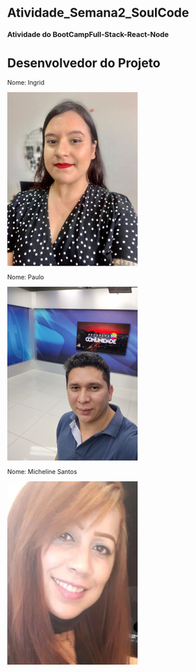 # Atividade_Semana2_SoulCode
### Atividade do BootCampFull-Stack-React-Node

<h1>Desenvolvedor do Projeto</h1>


<p>Nome: Ingrid</p>
<img src="styles/img/ingrid01.jpg" alt="Ingrid" style="width: 300px;">

<p>Nome: Paulo</p>
<img src="styles/img/Paulo.jpg" alt="Paulo" style="width: 300px;">

<p>Nome: Micheline Santos </p>
<img src="styles/img/Micheline.png" alt="Micheline" style="width: 300px;">
